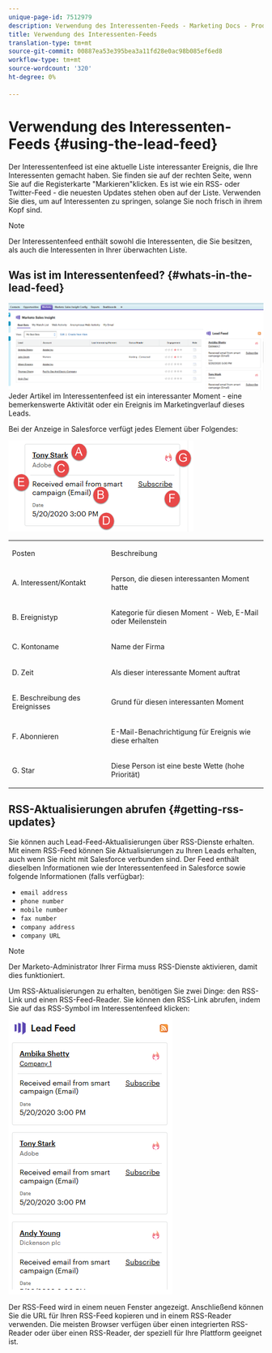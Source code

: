 ```yaml
---
unique-page-id: 7512979
description: Verwendung des Interessenten-Feeds - Marketing Docs - Produktdokumentation
title: Verwendung des Interessenten-Feeds
translation-type: tm+mt
source-git-commit: 00887ea53e395bea3a11fd28e0ac98b085ef6ed8
workflow-type: tm+mt
source-wordcount: '320'
ht-degree: 0%

---
```



# Verwendung des Interessenten-Feeds {#using-the-lead-feed}

Der Interessentenfeed ist eine aktuelle Liste interessanter Ereignis, die Ihre Interessenten gemacht haben. Sie finden sie auf der rechten Seite, wenn Sie auf die Registerkarte &quot;Markieren&quot;klicken. Es ist wie ein RSS- oder Twitter-Feed - die neuesten Updates stehen oben auf der Liste. Verwenden Sie dies, um auf Interessenten zu springen, solange Sie noch frisch in ihrem Kopf sind.

>[!NOTE]
>
>Der Interessentenfeed enthält sowohl die Interessenten, die Sie besitzen, als auch die Interessenten in Ihrer überwachten Liste.

## Was ist im Interessentenfeed? {#whats-in-the-lead-feed}

![](assets/one.png)\
Jeder Artikel im Interessentenfeed ist ein interessanter Moment - eine bemerkenswerte Aktivität oder ein Ereignis im Marketingverlauf dieses Leads.

Bei der Anzeige in Salesforce verfügt jedes Element über Folgendes:

![](assets/two.png)

<table> 
 <colgroup> 
  <col> 
  <col> 
 </colgroup> 
 <tbody> 
  <tr> 
   <td><p>Posten</p></td> 
   <td><p>Beschreibung</p></td> 
  </tr> 
  <tr> 
   <td><p>A. Interessent/Kontakt</p></td> 
   <td><p>Person, die diesen interessanten Moment hatte</p></td> 
  </tr> 
  <tr> 
   <td><p>B. Ereignistyp</p></td> 
   <td><p>Kategorie für diesen Moment - Web, E-Mail oder Meilenstein</p></td> 
  </tr> 
  <tr> 
   <td><p>C. Kontoname</p></td> 
   <td><p>Name der Firma</p></td> 
  </tr> 
  <tr> 
   <td><p>D. Zeit</p></td> 
   <td><p>Als dieser interessante Moment auftrat</p></td> 
  </tr> 
  <tr> 
   <td><p>E. Beschreibung des Ereignisses</p></td> 
   <td><p>Grund für diesen interessanten Moment</p></td> 
  </tr> 
  <tr> 
   <td><p>F. Abonnieren</p></td> 
   <td><p>E-Mail-Benachrichtigung für Ereignis wie diese erhalten</p></td> 
  </tr> 
  <tr> 
   <td><p>G. Star</p></td> 
   <td><p>Diese Person ist eine beste Wette (hohe Priorität)</p></td> 
  </tr> 
 </tbody> 
</table>

## RSS-Aktualisierungen abrufen {#getting-rss-updates}

Sie können auch Lead-Feed-Aktualisierungen über RSS-Dienste erhalten.  Mit einem RSS-Feed können Sie Aktualisierungen zu Ihren Leads erhalten, auch wenn Sie nicht mit Salesforce verbunden sind. Der Feed enthält dieselben Informationen wie der Interessentenfeed in Salesforce sowie folgende Informationen (falls verfügbar):

* `email address`
* `phone number`
* `mobile number`
* `fax number`
* `company address`
* `company URL`

>[!NOTE]
>
>Der Marketo-Administrator Ihrer Firma muss RSS-Dienste [](../../../../../product-docs/marketo-sales-insight/msi-for-salesforce/features/msi-configuration-tab/enable-rss-for-sales-insight.md) aktivieren, damit dies funktioniert.

Um RSS-Aktualisierungen zu erhalten, benötigen Sie zwei Dinge: den RSS-Link und einen RSS-Feed-Reader. Sie können den RSS-Link abrufen, indem Sie auf das RSS-Symbol im Interessentenfeed klicken:   ![](assets/three.png)

Der RSS-Feed wird in einem neuen Fenster angezeigt. Anschließend können Sie die URL für Ihren RSS-Feed kopieren und in einem RSS-Reader verwenden. Die meisten Browser verfügen über einen integrierten RSS-Reader oder über einen RSS-Reader, der speziell für Ihre Plattform geeignet ist.
